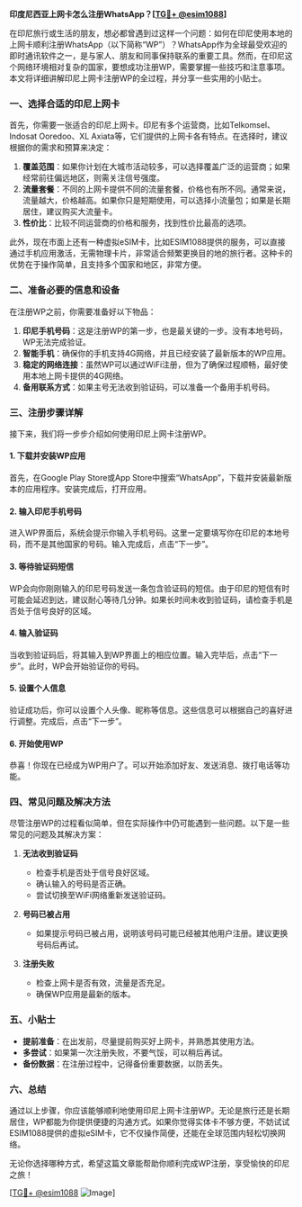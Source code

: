 **印度尼西亚上网卡怎么注册WhatsApp？[[TG💪+ @esim1088](https://t.me/s/esim1088)]**

在印尼旅行或生活的朋友，想必都曾遇到过这样一个问题：如何在印尼使用本地的上网卡顺利注册WhatsApp（以下简称“WP”）？WhatsApp作为全球最受欢迎的即时通讯软件之一，是与家人、朋友和同事保持联系的重要工具。然而，在印尼这个网络环境相对复杂的国家，要想成功注册WP，需要掌握一些技巧和注意事项。本文将详细讲解印尼上网卡注册WP的全过程，并分享一些实用的小贴士。

### 一、选择合适的印尼上网卡

首先，你需要一张适合的印尼上网卡。印尼有多个运营商，比如Telkomsel、Indosat Ooredoo、XL Axiata等，它们提供的上网卡各有特点。在选择时，建议根据你的需求和预算来决定：

1. **覆盖范围**：如果你计划在大城市活动较多，可以选择覆盖广泛的运营商；如果经常前往偏远地区，则需关注信号强度。
2. **流量套餐**：不同的上网卡提供不同的流量套餐，价格也有所不同。通常来说，流量越大，价格越高。如果你只是短期使用，可以选择小流量包；如果是长期居住，建议购买大流量卡。
3. **性价比**：比较不同运营商的价格和服务，找到性价比最高的选项。

此外，现在市面上还有一种虚拟eSIM卡，比如ESIM1088提供的服务，可以直接通过手机应用激活，无需物理卡片，非常适合频繁更换目的地的旅行者。这种卡的优势在于操作简单，且支持多个国家和地区，非常方便。

### 二、准备必要的信息和设备

在注册WP之前，你需要准备好以下物品：

1. **印尼手机号码**：这是注册WP的第一步，也是最关键的一步。没有本地号码，WP无法完成验证。
2. **智能手机**：确保你的手机支持4G网络，并且已经安装了最新版本的WP应用。
3. **稳定的网络连接**：虽然WP可以通过WiFi注册，但为了确保过程顺畅，最好使用本地上网卡提供的4G网络。
4. **备用联系方式**：如果主号无法收到验证码，可以准备一个备用手机号码。

### 三、注册步骤详解

接下来，我们将一步步介绍如何使用印尼上网卡注册WP。

#### 1. 下载并安装WP应用

首先，在Google Play Store或App Store中搜索“WhatsApp”，下载并安装最新版本的应用程序。安装完成后，打开应用。

#### 2. 输入印尼手机号码

进入WP界面后，系统会提示你输入手机号码。这里一定要填写你在印尼的本地号码，而不是其他国家的号码。输入完成后，点击“下一步”。

#### 3. 等待验证码短信

WP会向你刚刚输入的印尼号码发送一条包含验证码的短信。由于印尼的短信有时可能会延迟到达，建议耐心等待几分钟。如果长时间未收到验证码，请检查手机是否处于信号良好的区域。

#### 4. 输入验证码

当收到验证码后，将其输入到WP界面上的相应位置。输入完毕后，点击“下一步”。此时，WP会开始验证你的号码。

#### 5. 设置个人信息

验证成功后，你可以设置个人头像、昵称等信息。这些信息可以根据自己的喜好进行调整。完成后，点击“下一步”。

#### 6. 开始使用WP

恭喜！你现在已经成为WP用户了。可以开始添加好友、发送消息、拨打电话等功能。

### 四、常见问题及解决方法

尽管注册WP的过程看似简单，但在实际操作中仍可能遇到一些问题。以下是一些常见的问题及其解决方案：

1. **无法收到验证码**  
   - 检查手机是否处于信号良好区域。
   - 确认输入的号码是否正确。
   - 尝试切换至WiFi网络重新发送验证码。

2. **号码已被占用**  
   - 如果提示号码已被占用，说明该号码可能已经被其他用户注册。建议更换号码后再试。

3. **注册失败**  
   - 检查上网卡是否有效，流量是否充足。
   - 确保WP应用是最新的版本。

### 五、小贴士

- **提前准备**：在出发前，尽量提前购买好上网卡，并熟悉其使用方法。
- **多尝试**：如果第一次注册失败，不要气馁，可以稍后再试。
- **备份数据**：在注册过程中，记得备份重要数据，以防丢失。

### 六、总结

通过以上步骤，你应该能够顺利地使用印尼上网卡注册WP。无论是旅行还是长期居住，WP都能为你提供便捷的沟通方式。如果你觉得实体卡不够方便，不妨试试ESIM1088提供的虚拟eSIM卡，它不仅操作简便，还能在全球范围内轻松切换网络。

无论你选择哪种方式，希望这篇文章能帮助你顺利完成WP注册，享受愉快的印尼之旅！

[[TG💪+ @esim1088](https://t.me/s/esim1088) ![Image](https://i.postimg.cc/4NQfJmqS/Snipaste-2025-05-13-00-14-12.png)]